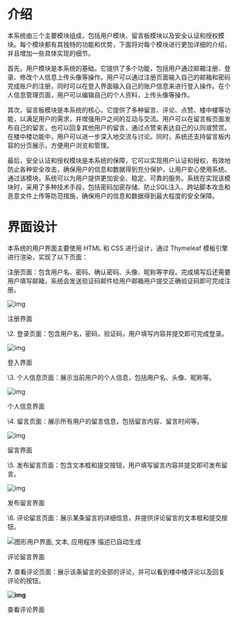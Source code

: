 # 介绍

 

本系统由三个主要模块组成，包括用户模块、留言板模块以及安全认证和授权模块。每个模块都有其独特的功能和优势，下面将对每个模块进行更加详细的介绍，并且增加一些具体实现的细节。

 

首先，用户模块是本系统的基础，它提供了多个功能，包括用户通过邮箱注册、登录、修改个人信息上传头像等操作。用户可以通过注册页面输入自己的邮箱和密码完成账户的注册，同时可以在登入界面输入自己的账户信息来进行登入操作。在个人信息管理页面，用户可以编辑自己的个人资料，上传头像等操作。

 

其次，留言板模块是本系统的核心，它提供了多种留言、评论、点赞、楼中楼等功能，以满足用户的需求，并增强用户之间的互动与交流。用户可以在留言板页面发布自己的留言，也可以回复其他用户的留言，通过点赞来表达自己的认同或赞赏。在楼中楼功能中，用户可以进一步深入地交流与讨论。同时，系统还支持留言板内容的分页展示，方便用户浏览和管理。

 

最后，安全认证和授权模块是本系统的保障，它可以实现用户认证和授权，有效地防止各种安全攻击，确保用户的信息和数据得到充分保护，让用户安心使用系统。通过该模块，系统可以为用户提供更加安全、稳定、可靠的服务。系统在实现该模块时，采用了多种技术手段，包括密码加密存储、防止SQL注入、跨站脚本攻击和恶意文件上传等防范措施，确保用户的信息和数据得到最大程度的安全保障。



# 界面设计

本系统的用户界面主要使用 HTML 和 CSS 进行设计，通过 Thymeleaf 模板引擎进行渲染，实现了以下页面：

 

注册页面：包含用户名、密码、确认密码、头像、昵称等字段。完成填写后还需要用户填写邮箱，系统会发送验证码邮件给用户邮箱用户提交正确验证码即可完成注册。

![img](https://awsimage-1.oss-cn-hangzhou.aliyuncs.com/clip_image001.png)

注册界面 

 

 

\2. 登录页面：包含用户名，密码，验证码，用户填写内容并提交即可完成登录。

![img](https://awsimage-1.oss-cn-hangzhou.aliyuncs.com/clip_image002.png)

登入界面 

 

 

\3. 个人信息页面：展示当前用户的个人信息，包括用户名、头像、昵称等。

![img](https://awsimage-1.oss-cn-hangzhou.aliyuncs.com/clip_image003.png)

个人信息界面 

 

 

\4. 留言页面：展示所有用户的留言信息，包括留言内容、留言时间等。

![img](https://awsimage-1.oss-cn-hangzhou.aliyuncs.com/clip_image004.png)

留言界面 

 

 

\5. 发布留言页面：包含文本框和提交按钮，用户填写留言内容并提交即可发布留言。

![img](https://awsimage-1.oss-cn-hangzhou.aliyuncs.com/clip_image005.png)

发布留言界面 

 

 

\6. 评论留言页面：展示某条留言的详细信息，并提供评论留言的文本框和提交按钮。

![图形用户界面, 文本, 应用程序  描述已自动生成](https://awsimage-1.oss-cn-hangzhou.aliyuncs.com/clip_image006.png)

评论留言界面

**7.** 查看评论页面：展示该条留言的全部的评论，并可以看到楼中楼评论以及回复评论的按钮。

**![img](https://awsimage-1.oss-cn-hangzhou.aliyuncs.com/clip_image007.png)**

查看评论界面

 

 